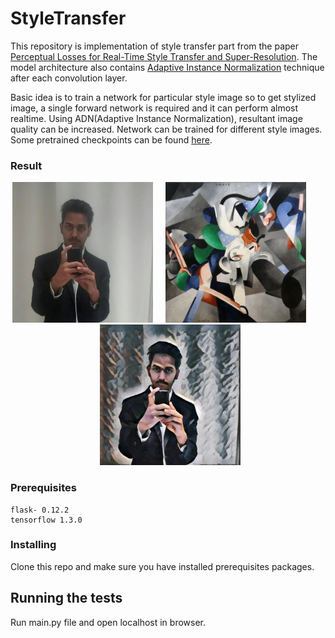 # StyleTransfer
This repository is implementation of style transfer part from the paper <a href="https://arxiv.org/abs/1603.08155">Perceptual Losses for Real-Time Style Transfer and Super-Resolution</a>. The model architecture also contains <a href="https://arxiv.org/abs/1703.06868">Adaptive Instance Normalization</a> technique after each convolution layer.

Basic idea is to train a network for particular style image so to get stylized image, a single forward network is required and it can perform almost realtime. Using ADN(Adaptive Instance Normalization), resultant image quality can be increased.
Network can be trained for different style images. Some pretrained checkpoints can be found <a href="https://drive.google.com/open?id=1kjeNLTWYVnUzU2aKDsv1X-O3VV2zhcgu">here</a>.


### Result
<div align='center'>
  <img src='static/input/dp_17.jpg' height="225px"> &nbsp  &nbsp
  <img src='static/style/udnie.jpg' height="225px">&nbsp &nbsp &nbsp &nbsp &nbsp
  <img src='static/output/dp_15.jpg' height="225px">
</div>





### Prerequisites

```
flask- 0.12.2
tensorflow 1.3.0
```

### Installing

Clone this repo and make sure you have installed prerequisites packages.

## Running the tests
Run main.py file and open localhost in browser.
